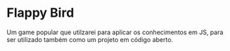 # Flappy Bird
Um game popular que utilzarei para aplicar os conhecimentos em JS, para ser utilizado também como um projeto em código aberto.
